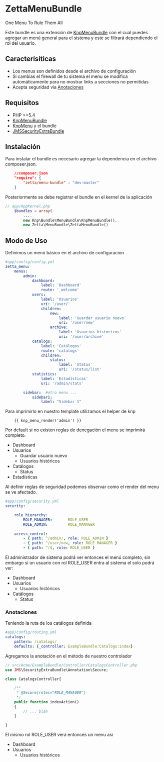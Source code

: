 ZettaMenuBundle
===============

One Menu To Rule Them All

Este bundle es una extensión de [KnpMenuBundle](https://github.com/KnpLabs/KnpMenuBundle) con el cual puedes agregar un menú general para el sistema y este se filtrará dependiendo el rol del usuario.

## Caracterísiticas

 - Los menus son definidos desde el archivo de configuración
 - Si cambias el firewall de tu sistema el menu se modifica automáticamente para no mostrar links a secciones no permitidas
 - Acepta seguridad via [Anotaciones](http://jmsyst.com/bundles/JMSSecurityExtraBundle/master/annotations#secure)


## Requisitos

 - PHP >=5.4
 - [KnpMenuBundle](https://github.com/KnpLabs/KnpMenuBundle)
 - [KnpMenu](https://github.com/KnpLabs/KnpMenu) y el bundle
 - [JMSSecurityExtraBundle](https://github.com/schmittjoh/JMSSecurityExtraBundle)


## Instalación

Para instalar el bundle es necesario agregar la dependencia en el archivo composer.json.

```json
    //composer.json
    "require": {
        "zetta/menu-bundle" : "dev-master"
    }
```

Posteriormente se debe registrar el bundle en el kernel de la aplicación

```php
// app/AppKernel.php
    $bundles = array(
        ....
        new Knp\Bundle\MenuBundle\KnpMenuBundle(),
        new Zetta\MenuBundle\ZettaMenuBundle()
```

## Modo de Uso


Definimos un menú básico en el archivo de configuracion

```yaml
#app/config/config.yml
zetta_menu:
    menus:
        admin:
            dashboard:
                label: 'Dashboard'
                route: '_welcome'
            users:
                label: 'Usuarios'
                uri: '/user/'
                children:
                    new:
                        label: 'Guardar usuario nuevo'
                        uri: '/user/new'
                    archive:
                        label: 'Usuarios historicos'
                        uri: '/user/archive'
            catalogs:
                label: 'Catálogos'
                route: 'catalogs'
                children:
                    status:
                        label: 'Status'
                        uri: '/status/list'
            statistics:
                label: 'Estadísticas'
                uri: '/admin/stats'

        sidebar:  #otro menu ...
            sidebar1:
                label: "Sidebar 1"
```


Para imprimirlo en nuestro template utilizamos el helper de knp

```jinja
    {{ knp_menu_render('admin') }}
```

Por default si no existen reglas de denegación el menu se imprimirá completo.

 - Dashboard
 - Usuarios
    - Guardar usuario nuevo
    - Usuarios históricos
 - Catálogos
    - Status
 - Estadísticas


Al definir reglas de seguridad podemos observar como el render del menu se ve afectado.

```yaml
#app/config/security.yml
security:

    role_hierarchy:
        ROLE_MANAGER:       ROLE_USER
        ROLE_ADMIN:         ROLE_MANAGER
    ...
    access_control:
        - { path: ^/admin/, role: ROLE_ADMIN }
        - { path: ^/user/new, role: ROLE_MANAGER }
        - { path: ^/$, role: ROLE_USER }
```


El administrador de sistema podrá ver entonces el menú completo, sin embargo si un usuario con rol ROLE_USER entra al sistema el solo podrá ver:

 - Dashboard
 - Usuarios
    - Usuarios históricos
 - Catálogos
    - Status


### Anotaciones

Teniendo la ruta de los catálogos definida

```yaml
#app/config/routing.yml
catalogs:
    pattern: /catalogs/
    defaults: {_controller: ExampleBundle:Catalogs:index}
```

Agregamos la anotación en el método de nuestro controlador

```php
// src/Acme/ExampleBundle/Controller/CatalogsController.php
use JMS\SecurityExtraBundle\Annotation\Secure;

class CatalogsController{

    /**
     * @Secure(roles="ROLE_MANAGER")
     */
    public function indexAction()
    {
        // ... blah
    }

}
```

El mismo rol ROLE_USER verá entonces un menu asi

 - Dashboard
 - Usuarios
    - Usuarios históricos